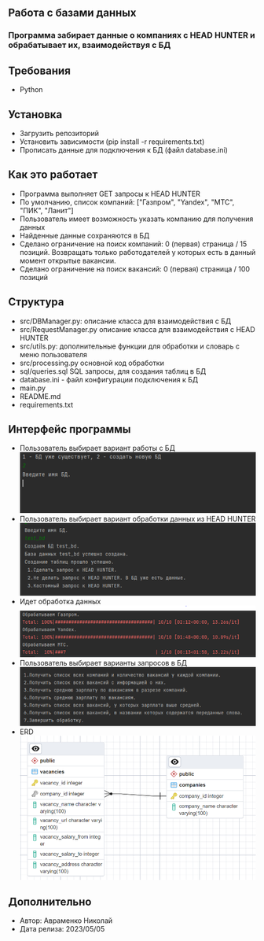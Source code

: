 ## Работа с базами данных 
### Программа забирает данные о компаниях с HEAD HUNTER и обрабатывает их, взаимодействуя с БД
## Требования
* Python
## Установка
* Загрузить репозиторий
* Установить зависимости (pip install -r requirements.txt)
* Прописать данные для подключения к БД (файл database.ini)
## Как это работает
* Программа выполняет GET запросы к HEAD HUNTER
* По умолчанию, список компаний: ["Газпром", "Yandex", "МТС", "ПИК", "Ланит"]
* Пользователь имеет возможность указать компанию для получения данных
* Найденные данные сохраняются в БД
* Сделано ограничение на поиск компаний: 0 (первая) страница / 15 позиций. Возвращать только работодателей у которых есть в данный момент открытые вакансии.
* Сделано ограничение на поиск вакансий: 0 (первая) страница / 100 позиций

## Структура
* src/DBManager.py: описание класса для взаимодействия с БД
* src/RequestManager.py описание класса для взаимодействия с HEAD HUNTER
* src/utils.py: дополнительные функции для обработки и словарь с меню пользователя
* src/processing.py основной код обработки
* sql/queries.sql SQL запросы, для создания таблиц в БД
* database.ini - файл конфигурации подключения к БД
* main.py
* README.md
* requirements.txt
## Интерфейс программы
* Пользователь выбирает вариант работы с БД
![img_5.png](images/img_5.png)
* Пользователь выбирает вариант обработки данных из HEAD HUNTER
![img.png](images/img.png)
* Идет обработка данных
![img_1.png](images/img_1.png)
* Пользователь выбирает варианты запросов в БД
![img_3.png](images/img_3.png)
* ERD 
![img_4.png](images/img_4.png)
## Дополнительно
* Автор: Авраменко Николай
* Дата релиза: 2023/05/05
